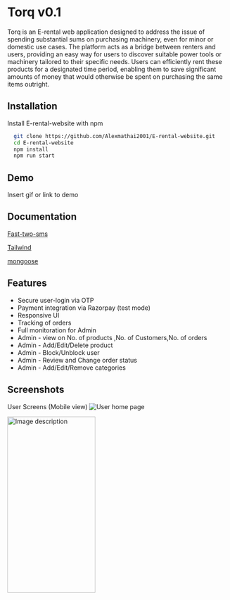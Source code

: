 
# Torq v0.1


Torq is an E-rental web application designed to address the issue of spending substantial sums on purchasing machinery, even for minor or domestic use cases. The platform acts as a bridge between renters and users, providing an easy way for users to discover suitable power tools or machinery tailored to their specific needs. Users can efficiently rent these products for a designated time period, enabling them to save significant amounts of money that would otherwise be spent on purchasing the same items outright.


## Installation

Install E-rental-website with npm

```bash
  git clone https://github.com/Alexmathai2001/E-rental-website.git
  cd E-rental-website
  npm install
  npm run start

```
    
## Demo

Insert gif or link to demo


## Documentation

[Fast-two-sms](https://www.npmjs.com/package/fast-two-sms)

[Tailwind](https://tailwindcss.com/docs/installation/play-cdn)

[mongoose](https://www.npmjs.com/package//mongoose)
## Features

- Secure user-login via OTP
- Payment integration via Razorpay (test mode)
- Responsive UI
- Tracking of orders
- Full monitoration for Admin
- Admin - view on No. of products ,No. of Customers,No. of orders
- Admin - Add/Edit/Delete product
- Admin - Block/Unblock user
- Admin - Review and Change order status
- Admin - Add/Edit/Remove categories


## Screenshots

User Screens (Mobile view)
![User home page](https://github.com/Alexmathai2001/E-rental-website/assets/69806852/343eeffa-8067-474c-8bc8-ed15f9fd67d0)

<img src="[https://drive.google.com/file/d/1IP_T8RgDR4GrIE0rCknEypojVlVwfMLb/view?usp=sharing]" alt="Image description" width="200" height="400"/>




